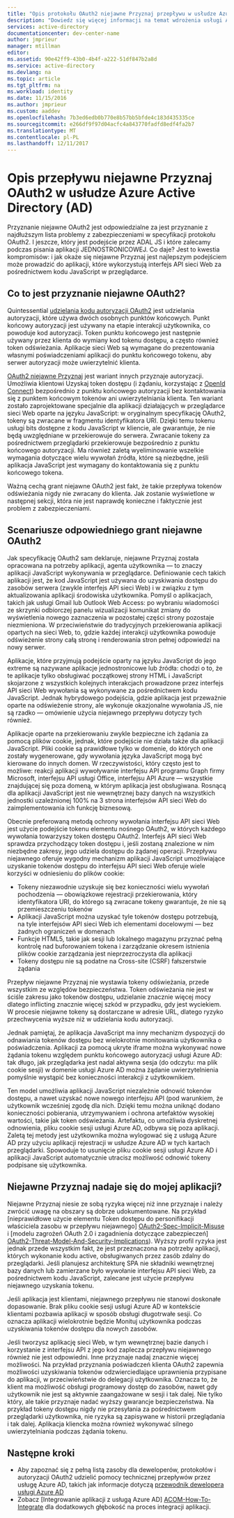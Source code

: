 ```yaml
---
title: "Opis protokołu OAuth2 niejawne Przyznaj przepływu w usłudze Azure AD | Dokumentacja firmy Microsoft"
description: "Dowiedz się więcej informacji na temat wdrożenia usługi Azure Active Directory OAuth2 niejawne Przyznaj przepływu, oraz czy jest odpowiednie dla aplikacji."
services: active-directory
documentationcenter: dev-center-name
author: jmprieur
manager: mtillman
editor: 
ms.assetid: 90e42ff9-43b0-4b4f-a222-51df847b2a8d
ms.service: active-directory
ms.devlang: na
ms.topic: article
ms.tgt_pltfrm: na
ms.workload: identity
ms.date: 11/15/2016
ms.author: jmprieur
ms.custom: aaddev
ms.openlocfilehash: 7b3ed6edb0b770e8b57bb5bfde4c183d435335ce
ms.sourcegitcommit: e266df9f97d04acfc4a843770fadfd8edf4fa2b7
ms.translationtype: MT
ms.contentlocale: pl-PL
ms.lasthandoff: 12/11/2017
---
```

# <a name="understanding-the-oauth2-implicit-grant-flow-in-azure-active-directory-ad"></a>Opis przepływu niejawne Przyznaj OAuth2 w usłudze Azure Active Directory (AD)
Przyznanie niejawne OAuth2 jest odpowiedzialne za jest przyznanie z najdłuższym lista problemy z zabezpieczeniami w specyfikacji protokołu OAuth2. I jeszcze, który jest podejście przez ADAL JS i które zalecamy podczas pisania aplikacji JEDNOSTRONICOWEJ. Co daje? Jest to kwestia kompromisów: i jak okaże się niejawne Przyznaj jest najlepszym podejściem może prowadzić do aplikacji, które wykorzystują interfejs API sieci Web za pośrednictwem kodu JavaScript w przeglądarce.

## <a name="what-is-the-oauth2-implicit-grant"></a>Co to jest przyznanie niejawne OAuth2?
Quintessential [udzielania kodu autoryzacji OAuth2](https://tools.ietf.org/html/rfc6749#section-1.3.1) jest udzielania autoryzacji, które używa dwóch osobnych punktów końcowych. Punkt końcowy autoryzacji jest używany na etapie interakcji użytkownika, co powoduje kod autoryzacji. Token punktu końcowego jest następnie używany przez klienta do wymiany kod tokenu dostępu, a często również token odświeżania. Aplikacje sieci Web są wymagane do prezentowania własnymi poświadczeniami aplikacji do punktu końcowego tokenu, aby serwer autoryzacji może uwierzytelnić klienta.

[OAuth2 niejawne Przyznaj](https://tools.ietf.org/html/rfc6749#section-1.3.2) jest wariant innych przyznaje autoryzacji. Umożliwia klientowi Uzyskaj token dostępu (i żądaniu, korzystając z [OpenId Connect](http://openid.net/specs/openid-connect-core-1_0.html)) bezpośrednio z punktu końcowego autoryzacji bez kontaktowania się z punktem końcowym tokenów ani uwierzytelniania klienta. Ten wariant zostało zaprojektowane specjalnie dla aplikacji działających w przeglądarce sieci Web oparte na języku JavaScript: w oryginalnym specyfikację OAuth2, tokeny są zwracane w fragmentu identyfikatora URI. Dzięki temu tokenu usługi bits dostępne z kodu JavaScript w kliencie, ale gwarantuje, że nie będą uwzględniane w przekierowuje do serwera. Zwracanie tokeny za pośrednictwem przeglądarki przekierowuje bezpośrednio z punktu końcowego autoryzacji. Ma również zaletą wyeliminowanie wszelkie wymagania dotyczące wielu wywołań źródła, które są niezbędne, jeśli aplikacja JavaScript jest wymagany do kontaktowania się z punktu końcowego tokena.

Ważną cechą grant niejawne OAuth2 jest fakt, że takie przepływa tokenów odświeżania nigdy nie zwracany do klienta. Jak zostanie wyświetlone w następnej sekcji, która nie jest naprawdę konieczne i faktycznie jest problem z zabezpieczeniami.

## <a name="suitable-scenarios-for-the-oauth2-implicit-grant"></a>Scenariusze odpowiedniego grant niejawne OAuth2
Jak specyfikację OAuth2 sam deklaruje, niejawne Przyznaj została opracowana na potrzeby aplikacji, agenta użytkownika — to znaczy aplikacji JavaScript wykonywania w przeglądarce. Definiowanie cech takich aplikacji jest, że kod JavaScript jest używana do uzyskiwania dostępu do zasobów serwera (zwykle interfejs API sieci Web) i w związku z tym aktualizowania aplikacji środowiska użytkownika. Pomyśl o aplikacjach, takich jak usługi Gmail lub Outlook Web Access: po wybraniu wiadomości ze skrzynki odbiorczej panelu wizualizacji komunikat zmiany do wyświetlenia nowego zaznaczenia w pozostałej części strony pozostaje niezmieniona. W przeciwieństwie do tradycyjnych przekierowania aplikacji opartych na sieci Web, to, gdzie każdej interakcji użytkownika powoduje odświeżenie strony całą stronę i renderowania stron pełnej odpowiedzi na nowy serwer.

Aplikacje, które przyjmują podejście oparty na języku JavaScript do jego extreme są nazywane aplikacje jednostronicowe lub źródła: chodzi o to, że te aplikacje tylko obsługiwać początkowej strony HTML i JavaScript skojarzone z wszystkich kolejnych interakcjach prowadzone przez interfejs API sieci Web wywołania są wykonywane za pośrednictwem kodu JavaScript. Jednak hybrydowego podejścia, gdzie aplikacja jest przeważnie oparte na odświeżenie strony, ale wykonuje okazjonalne wywołania JS, nie są rzadko — omówienie użycia niejawnego przepływu dotyczy tych również.

Aplikacje oparte na przekierowaniu zwykle bezpieczne ich żądania za pomocą plików cookie, jednak, które podejście nie działa także dla aplikacji JavaScript. Pliki cookie są prawidłowe tylko w domenie, do których one zostały wygenerowane, gdy wywołania języka JavaScript mogą być kierowane do innych domen. W rzeczywistości, który często jest to możliwe: reakcji aplikacji wywoływanie interfejsu API programu Graph firmy Microsoft, interfejsu API usługi Office, interfejsu API Azure — wszystkie znajdującej się poza domeną, w którym aplikacja jest obsługiwana. Rosnącą dla aplikacji JavaScript jest nie wewnętrznej bazy danych na wszystkich jednostki uzależnionej 100% na 3 strona interfejsów API sieci Web do zaimplementowania ich funkcję biznesową.

Obecnie preferowaną metodą ochrony wywołania interfejsu API sieci Web jest użycie podejście tokenu elementu nośnego OAuth2, w których każdego wywołania towarzyszy token dostępu OAuth2. Interfejs API sieci Web sprawdza przychodzący token dostępu i, jeśli zostaną znalezione w nim niezbędne zakresy, jego udziela dostępu do żądanej operacji. Przepływu niejawnego oferuje wygodny mechanizm aplikacji JavaScript umożliwiające uzyskanie tokenów dostępu do interfejsu API sieci Web oferuje wiele korzyści w odniesieniu do plików cookie:

* Tokeny niezawodnie uzyskuje się bez konieczności wielu wywołań pochodzenia — obowiązkowe rejestracji przekierowania, który identyfikatora URI, do którego są zwracane tokeny gwarantuje, że nie są przemieszczeniu tokenów
* Aplikacji JavaScript można uzyskać tyle tokenów dostępu potrzebują, na tyle interfejsów API sieci Web ich elementami docelowymi — bez żadnych ograniczeń w domenach
* Funkcje HTML5, takie jak sesji lub lokalnego magazynu przyznać pełną kontrolę nad buforowaniem tokena i zarządzanie okresem istnienia plików cookie zarządzania jest nieprzezroczysta dla aplikacji
* Tokeny dostępu nie są podatne na Cross-site (CSRF) fałszerstwie żądania

Przepływ niejawne Przyznaj nie wystawia tokeny odświeżania, przede wszystkim ze względów bezpieczeństwa. Token odświeżania nie jest w ściśle zakresu jako tokenów dostępu, udzielanie znacznie więcej mocy dlatego inflicting znacznie więcej szkód w przypadku, gdy jest wyciekiem. W procesie niejawne tokeny są dostarczane w adresie URL, dlatego ryzyko przechwycenia wyższe niż w udzielania kodu autoryzacji.

Jednak pamiętaj, że aplikacja JavaScript ma inny mechanizm dyspozycji do odnawiania tokenów dostępu bez wielokrotnie monitowania użytkownika o poświadczenia. Aplikacji za pomocą ukryte iframe można wykonywać nowe żądania tokenu względem punktu końcowego autoryzacji usługi Azure AD: tak długo, jak przeglądarka jest nadal aktywna sesja (do odczytu: ma plik cookie sesji) w domenie usługi Azure AD można żądanie uwierzytelnienia pomyślnie wystąpić bez konieczności interakcji z użytkownikiem.

Ten model umożliwia aplikacji JavaScript niezależnie odnowić tokenów dostępu, a nawet uzyskać nowe nowego interfejsu API (pod warunkiem, że użytkownik wcześniej zgodę dla nich. Dzięki temu można uniknąć dodano konieczności pobierania, utrzymywaniem i ochrona artefaktów wysokiej wartości, takie jak token odświeżania. Artefaktu, co umożliwia dyskretnej odnowienia, pliku cookie sesji usługi Azure AD, odbywa się poza aplikacji. Zaletą tej metody jest użytkownika można wylogować się z usługą Azure AD przy użyciu aplikacji rejestracji w usłudze Azure AD w tych kartach przeglądarki. Spowoduje to usunięcie pliku cookie sesji usługi Azure AD i aplikacji JavaScript automatycznie utracisz możliwość odnowić tokeny podpisane się użytkownika.

## <a name="is-the-implicit-grant-suitable-for-my-app"></a>Niejawne Przyznaj nadaje się do mojej aplikacji?
Niejawne Przyznaj niesie ze sobą ryzyka więcej niż inne przyznaje i należy zwrócić uwagę na obszary są dobrze udokumentowane. Na przykład [nieprawidłowe użycie elementu Token dostępu do personifikacji właściciela zasobu w przepływu niejawnego] [ OAuth2-Spec-Implicit-Misuse] i [modelu zagrożeń OAuth 2.0 i zagadnienia dotyczące zabezpieczeń] [ OAuth2-Threat-Model-And-Security-Implications]). Wyższy profil ryzyka jest jednak przede wszystkim fakt, że jest przeznaczona na potrzeby aplikacji, których wykonanie kodu active, obsługiwanych przez zasób zdalny do przeglądarki. Jeśli planujesz architekturę SPA nie składniki wewnętrznej bazy danych lub zamierzane było wywołanie interfejsu API sieci Web, za pośrednictwem kodu JavaScript, zalecane jest użycie przepływu niejawnego uzyskania tokenu.

Jeśli aplikacja jest klientami, niejawnego przepływu nie stanowi doskonałe dopasowanie. Brak pliku cookie sesji usługi Azure AD w kontekście klientami pozbawia aplikacji w sposób obsługi długotrwałe sesji. Co oznacza aplikacji wielokrotnie będzie Monituj użytkownika podczas uzyskiwania tokenów dostępu dla nowych zasobów.

Jeśli tworzysz aplikację sieci Web, w tym wewnętrznej bazie danych i korzystanie z interfejsu API z jego kod zaplecza przepływu niejawnego również nie jest odpowiedni. Inne przyznaje nadaj znacznie więcej możliwości. Na przykład przyznania poświadczeń klienta OAuth2 zapewnia możliwości uzyskiwania tokenów odzwierciedlające uprawnienia przypisane do aplikacji, w przeciwieństwie do delegacji użytkownika. Oznacza to, że klient ma możliwość obsługi programowy dostęp do zasobów, nawet gdy użytkownik nie jest są aktywnie zaangażowane w sesji i tak dalej. Nie tylko który, ale takie przyznaje nadać wyższy gwarancje bezpieczeństwa. Na przykład tokeny dostępu nigdy nie przesyłania za pośrednictwem przeglądarki użytkownika, nie ryzyka są zapisywane w historii przeglądania i tak dalej. Aplikacja kliencka można również wykonywać silnego uwierzytelniania podczas żądania tokenu.

## <a name="next-steps"></a>Następne kroki
* Aby zapoznać się z pełną listą zasoby dla deweloperów, protokołów i autoryzacji OAuth2 udzielić pomocy technicznej przepływów przez usługę Azure AD, takich jak informacje dotyczą [przewodnik dewelopera usługi Azure AD][AAD-Developers-Guide]
* Zobacz [Integrowanie aplikacji z usługą Azure AD] [ ACOM-How-To-Integrate] dla dodatkowych głębokość na proces integracji aplikacji.

<!--Image references-->

<!--Reference style links in use-->
[AAD-Developers-Guide]: active-directory-developers-guide.md
[ACOM-How-And-Why-Apps-Added-To-AAD]: active-directory-how-applications-are-added.md
[ACOM-How-To-Integrate]: active-directory-how-to-integrate.md
[OAuth2-Spec-Implicit-Misuse]: https://tools.ietf.org/html/rfc6749#section-10.16
[OAuth2-Threat-Model-And-Security-Implications]: https://tools.ietf.org/html/rfc6819
